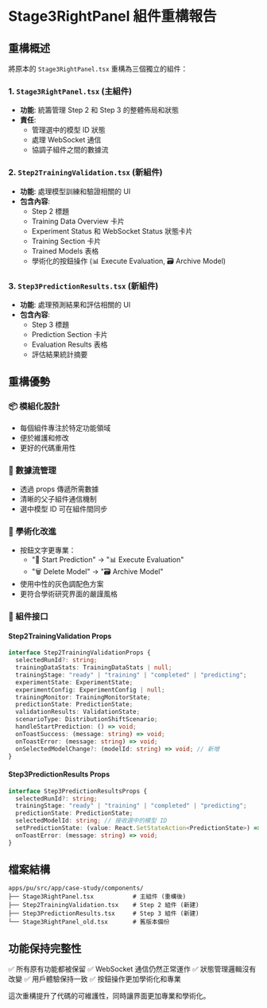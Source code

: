 # Stage3RightPanel 組件重構報告

## 重構概述

將原本的 `Stage3RightPanel.tsx` 重構為三個獨立的組件：

### 1. `Stage3RightPanel.tsx` (主組件)
- **功能**: 統籌管理 Step 2 和 Step 3 的整體佈局和狀態
- **責任**: 
  - 管理選中的模型 ID 狀態
  - 處理 WebSocket 通信
  - 協調子組件之間的數據流

### 2. `Step2TrainingValidation.tsx` (新組件)
- **功能**: 處理模型訓練和驗證相關的 UI
- **包含內容**:
  - Step 2 標題
  - Training Data Overview 卡片
  - Experiment Status 和 WebSocket Status 狀態卡片
  - Training Section 卡片
  - Trained Models 表格
  - 學術化的按鈕操作 (📊 Execute Evaluation, 🗃️ Archive Model)

### 3. `Step3PredictionResults.tsx` (新組件)
- **功能**: 處理預測結果和評估相關的 UI
- **包含內容**:
  - Step 3 標題
  - Prediction Section 卡片
  - Evaluation Results 表格
  - 評估結果統計摘要

## 重構優勢

### 📦 模組化設計
- 每個組件專注於特定功能領域
- 便於維護和修改
- 更好的代碼重用性

### 🔗 數據流管理
- 透過 props 傳遞所需數據
- 清晰的父子組件通信機制
- 選中模型 ID 可在組件間同步

### 🎨 學術化改進
- 按鈕文字更專業：
  - "🔮 Start Prediction" → "📊 Execute Evaluation"
  - "🗑️ Delete Model" → "🗃️ Archive Model"
- 使用中性的灰色調配色方案
- 更符合學術研究界面的嚴謹風格

### 🧩 組件接口

#### Step2TrainingValidation Props
```typescript
interface Step2TrainingValidationProps {
  selectedRunId?: string;
  trainingDataStats: TrainingDataStats | null;
  trainingStage: "ready" | "training" | "completed" | "predicting";
  experimentState: ExperimentState;
  experimentConfig: ExperimentConfig | null;
  trainingMonitor: TrainingMonitorState;
  predictionState: PredictionState;
  validationResults: ValidationState;
  scenarioType: DistributionShiftScenario;
  handleStartPrediction: () => void;
  onToastSuccess: (message: string) => void;
  onToastError: (message: string) => void;
  onSelectedModelChange?: (modelId: string) => void; // 新增
}
```

#### Step3PredictionResults Props
```typescript
interface Step3PredictionResultsProps {
  selectedRunId?: string;
  trainingStage: "ready" | "training" | "completed" | "predicting";
  predictionState: PredictionState;
  selectedModelId: string; // 接收選中的模型 ID
  setPredictionState: (value: React.SetStateAction<PredictionState>) => void;
  onToastError: (message: string) => void;
}
```

## 檔案結構

```
apps/pu/src/app/case-study/components/
├── Stage3RightPanel.tsx           # 主組件 (重構後)
├── Step2TrainingValidation.tsx    # Step 2 組件 (新建)
├── Step3PredictionResults.tsx     # Step 3 組件 (新建)
└── Stage3RightPanel_old.tsx       # 舊版本備份
```

## 功能保持完整性

✅ 所有原有功能都被保留
✅ WebSocket 通信仍然正常運作
✅ 狀態管理邏輯沒有改變
✅ 用戶體驗保持一致
✅ 按鈕操作更加學術化和專業

這次重構提升了代碼的可維護性，同時讓界面更加專業和學術化。
